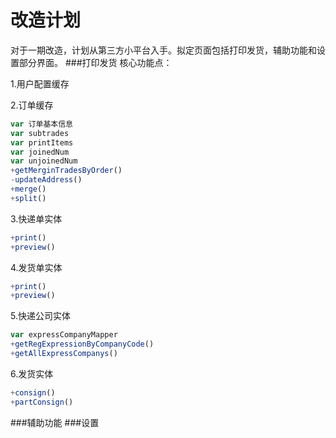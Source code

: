 # 改造计划

对于一期改造，计划从第三方小平台入手。拟定页面包括打印发货，辅助功能和设置部分界面。
###打印发货
核心功能点：

1.用户配置缓存

2.订单缓存
  ```js
  var 订单基本信息
  var subtrades
  var printItems
  var joinedNum
  var unjoinedNum
  +getMerginTradesByOrder()
  -updateAddress()
  +merge()
  +split()
  ```

3.快递单实体
  ```js
  +print()
  +preview()
  ```
4.发货单实体
  ```js
  +print()
  +preview()
  ```
5.快递公司实体
  ```js
 var expressCompanyMapper
 +getRegExpressionByCompanyCode()
 +getAllExpressCompanys()
 
  ```
6.发货实体
  ```js
  +consign()
  +partConsign()
  ```
###辅助功能
###设置